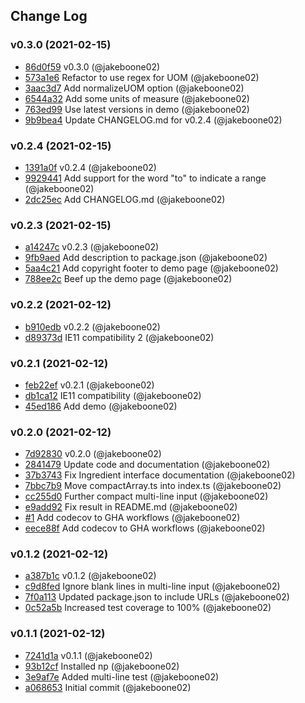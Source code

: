 ## Change Log

### v0.3.0 (2021-02-15)
- [86d0f59](https://github.com/jakeboone02/parse-ingredient/commit/86d0f5901bff439df2b85872dd56e74106db44a9) v0.3.0 (@jakeboone02)
- [573a1e6](https://github.com/jakeboone02/parse-ingredient/commit/573a1e608ccf305c44f7e3aa0ab5182007210bd5) Refactor to use regex for UOM (@jakeboone02)
- [3aac3d7](https://github.com/jakeboone02/parse-ingredient/commit/3aac3d7db08db16e4dbe3fff7e85997dfc124a20) Add normalizeUOM option (@jakeboone02)
- [6544a32](https://github.com/jakeboone02/parse-ingredient/commit/6544a323417502886da56cda372f92eac718ed14) Add some units of measure (@jakeboone02)
- [763ed99](https://github.com/jakeboone02/parse-ingredient/commit/763ed9945e8687852d0413ae4907730a63a96648) Use latest versions in demo (@jakeboone02)
- [9b9bea4](https://github.com/jakeboone02/parse-ingredient/commit/9b9bea4f88ef23b5ef9ff2279cce540ebad667fc) Update CHANGELOG.md for v0.2.4 (@jakeboone02)

### v0.2.4 (2021-02-15)
- [1391a0f](https://github.com/jakeboone02/parse-ingredient/commit/1391a0f9c2559550c3bed5474abd0cb9cd75e794) v0.2.4 (@jakeboone02)
- [9929441](https://github.com/jakeboone02/parse-ingredient/commit/9929441c8701072124df2d620229aa16cfb65182) Add support for the word "to" to indicate a range (@jakeboone02)
- [2dc25ec](https://github.com/jakeboone02/parse-ingredient/commit/2dc25ecaf05a4486d9a9ef496751f7e3720181d8) Add CHANGELOG.md (@jakeboone02)

### v0.2.3 (2021-02-15)
- [a14247c](https://github.com/jakeboone02/parse-ingredient/commit/a14247c1cf903eaff8b5c2d2f9f8a47fa4af6934) v0.2.3 (@jakeboone02)
- [9fb9aed](https://github.com/jakeboone02/parse-ingredient/commit/9fb9aed9eecf3ecdf4be2bcec764a8b5144b9736) Add description to package.json (@jakeboone02)
- [5aa4c21](https://github.com/jakeboone02/parse-ingredient/commit/5aa4c213e3147edf3b860f757648e25591fbbf42) Add copyright footer to demo page (@jakeboone02)
- [788ee2c](https://github.com/jakeboone02/parse-ingredient/commit/788ee2c2d12eef7e21bc5cf39eb27f6967a4bf3a) Beef up the demo page (@jakeboone02)

### v0.2.2 (2021-02-12)
- [b910edb](https://github.com/jakeboone02/parse-ingredient/commit/b910edb09ec65cfab1f337784866440f3c08614e) v0.2.2 (@jakeboone02)
- [d89373d](https://github.com/jakeboone02/parse-ingredient/commit/d89373dcfab79689ed21faeec4f0bb6fdfb536ba) IE11 compatibility 2 (@jakeboone02)

### v0.2.1 (2021-02-12)
- [feb22ef](https://github.com/jakeboone02/parse-ingredient/commit/feb22ef7f15e227d65dfa1d86e1a07c4607a090d) v0.2.1 (@jakeboone02)
- [db1ca12](https://github.com/jakeboone02/parse-ingredient/commit/db1ca12f7898d01ecab5ec85a1203b9f28107402) IE11 compatibility (@jakeboone02)
- [45ed186](https://github.com/jakeboone02/parse-ingredient/commit/45ed186d9eae74e9d60e17edede4a2a01c527353) Add demo (@jakeboone02)

### v0.2.0 (2021-02-12)
- [7d92830](https://github.com/jakeboone02/parse-ingredient/commit/7d928304f7dd3a419ee52048a5f000d365d89876) v0.2.0 (@jakeboone02)
- [2841479](https://github.com/jakeboone02/parse-ingredient/commit/2841479c1f0f2a20ead6f134d1029593612dd1b1) Update code and documentation (@jakeboone02)
- [37b3743](https://github.com/jakeboone02/parse-ingredient/commit/37b37436563ca4d71dd98687dc6034efdc8de68a) Fix Ingredient interface documentation (@jakeboone02)
- [7bbc7b9](https://github.com/jakeboone02/parse-ingredient/commit/7bbc7b9522ad9a222df78b745b5fb9390feb0afc) Move compactArray.ts into index.ts (@jakeboone02)
- [cc255d0](https://github.com/jakeboone02/parse-ingredient/commit/cc255d07cf2c838248c84eac8c244bfd509c925a) Further compact multi-line input (@jakeboone02)
- [e9add92](https://github.com/jakeboone02/parse-ingredient/commit/e9add9233325b28bccab4a726825ac668c380ac4) Fix result in README.md (@jakeboone02)
- [#1](https://github.com/jakeboone02/parse-ingredient/pull/1) Add codecov to GHA workflows (@jakeboone02)
- [eece88f](https://github.com/jakeboone02/parse-ingredient/commit/eece88f9fab894a9111609b5e4d03ddbc564e316) Add codecov to GHA workflows (@jakeboone02)

### v0.1.2 (2021-02-12)
- [a387b1c](https://github.com/jakeboone02/parse-ingredient/commit/a387b1c144b3e9ad94c0d079fe264ab7c4c0113a) v0.1.2 (@jakeboone02)
- [c9d8fed](https://github.com/jakeboone02/parse-ingredient/commit/c9d8fedcdc7da1eb7643dec036d08f1ec808a3ac) Ignore blank lines in multi-line input (@jakeboone02)
- [7f0a113](https://github.com/jakeboone02/parse-ingredient/commit/7f0a113b87921f1cdaa2dbbf693c79d68ef26d5b) Updated package.json to include URLs (@jakeboone02)
- [0c52a5b](https://github.com/jakeboone02/parse-ingredient/commit/0c52a5b2f9ac24bb0ebcfe8925399186535f52a7) Increased test coverage to 100% (@jakeboone02)

### v0.1.1 (2021-02-12)
- [7241d1a](https://github.com/jakeboone02/parse-ingredient/commit/7241d1a4d8738ecf96cf02c6f44deef81f710b0f) v0.1.1 (@jakeboone02)
- [93b12cf](https://github.com/jakeboone02/parse-ingredient/commit/93b12cf286bb456fffb85170a7faf2eba7d1d334) Installed np (@jakeboone02)
- [3e9af7e](https://github.com/jakeboone02/parse-ingredient/commit/3e9af7e2fc66234e7939817aaf6a8b9f8bd34ed3) Added multi-line test (@jakeboone02)
- [a068653](https://github.com/jakeboone02/parse-ingredient/commit/a068653e88c5d0cad03912b52b878c01d52d8cd8) Initial commit (@jakeboone02)